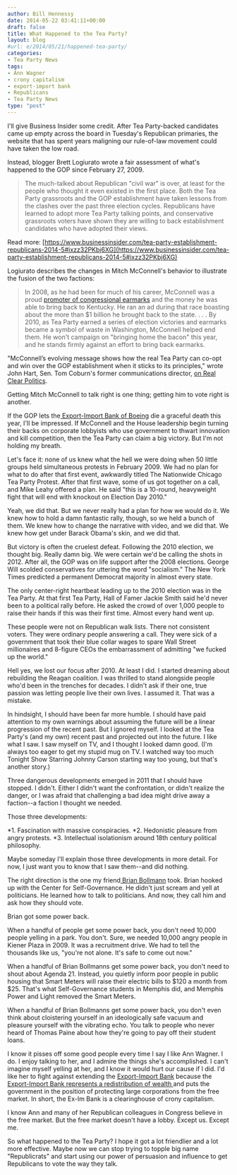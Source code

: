```yaml
---
author: Bill Hennessy
date: 2014-05-22 03:41:11+00:00
draft: false
title: What Happened to the Tea Party?
layout: blog
#url: e/2014/05/21/happened-tea-party/
categories:
- Tea Party News
tags:
- Ann Wagner
- crony capitalism
- export-import bank
- Republicans
- Tea Party News
type: "post"
---
```


I'll give Business Insider some credit. After Tea Party-backed candidates came up empty across the board in Tuesday's Republican primaries, the website that has spent years maligning our rule-of-law movement could have taken the low road.

Instead, blogger Brett Logiurato wrote a fair assessment of what's happened to the GOP since February 27, 2009.



> The much-talked about Republican "civil war" is over, at least for the people who thought it even existed in the first place. Both the Tea Party grassroots and the GOP establishment have taken lessons from the clashes over the past three election cycles. Republicans have learned to adopt more Tea Party talking points, and conservative grassroots voters have shown they are willing to back establishment candidates who have adopted their views.

Read more: [https://www.businessinsider.com/tea-party-establishment-republicans-2014-5#ixzz32PKbj6XG](https://www.businessinsider.com/tea-party-establishment-republicans-2014-5#ixzz32PKbj6XG)



Logiurato describes the changes in Mitch McConnell's behavior to illustrate the fusion of the two factions:



> In 2008, as he had been for much of his career, McConnell was a proud [promoter of congressional earmarks](https://www.nytimes.com/2008/10/23/us/politics/23mcconnell.html?pagewanted=all) and the money he was able to bring back to Kentucky. He ran an ad during that race boasting about the more than $1 billion he brought back to the state.
. . .
By 2010, as Tea Party earned a series of election victories and earmarks became a symbol of waste in Washington, McConnell helped end them. He won't campaign on "bringing home the bacon" this year, and he stands firmly against an effort to bring back earmarks.



"McConnell’s evolving message shows how the real Tea Party can co-opt and win over the GOP establishment when it sticks to its principles," wrote John Hart, Sen. Tom Coburn's former communications director, [on Real Clear Politics](https://www.realclearpolitics.com/articles/2014/05/21/what_the_media_miss_about_the_tea_party_movement_122699.html).



Getting Mitch McConnell to talk right is one thing; getting him to vote right is another. 

If the GOP lets the[ Export-Import Bank of Boeing](https://hennessysview.com/2014/04/19/jonah-goldberg-perfectly-defines-gop-establishment/) die a graceful death this year, I'll be impressed. If McConnell and the House leadership begin turning their backs on corporate lobbyists who use government to thwart innovation and kill competition, then the Tea Party can claim a big victory. But I'm not holding my breath.

Let's face it: none of us knew what the hell we were doing when 50 little groups held simultaneous protests in February 2009. We had no plan for what to do after that first event, awkwardly titled The Nationwide Chicago Tea Party Protest. After that first wave, some of us got together on a call, and Mike Leahy offered a plan. He said "this is a 10-round, heavyweight fight that will end with knockout on Election Day 2010."

Yeah, we did that. But we never really had a plan for how we would do it. We knew how to hold a damn fantastic rally, though, so we held a bunch of them. We knew how to change the narrative with video, and we did that. We knew how get under Barack Obama's skin, and we did that.

But victory is often the cruelest defeat. Following the 2010 election, we thought big. Really damn big. We were certain we'd be calling the shots in 2012. After all, the GOP was on life support after the 2008 elections. George Will scolded conservatives for uttering the word "socialism." The New York Times predicted a permanent Democrat majority in almost every state.

The only center-right heartbeat leading up to the 2010 election was in the Tea Party. At that first Tea Party, Hall of Famer Jackie Smith said he'd never been to a political rally before. He asked the crowd of over 1,000 people to raise their hands if this was their first time. Almost every hand went up.

These people were not on Republican walk lists. There not consistent voters. They were ordinary people answering a call. They were sick of a government that took their blue collar wages to spare Wall Street millionaires and 8-figure CEOs the embarrassment of admitting "we fucked up the world."

Hell yes, we lost our focus after 2010. At least I did. I started dreaming about rebuilding the Reagan coalition. I was thrilled to stand alongside people who'd been in the trenches for decades. I didn't ask if their one, true passion was letting people live their own lives. I assumed it. That was a mistake.

In hindsight, I should have been far more humble. I should have paid attention to my own warnings about assuming the future will be a linear progression of the recent past. But I ignored myself. I looked at the Tea Party's (and my own) recent past and projected out into the future. I like what I saw. I saw myself on TV, and I thought I looked damn good. (I'm always too eager to get my stupid mug on TV. I watched way too much Tonight Show Starring Johnny Carson starting way too young, but that's another story.)

Three dangerous developments emerged in 2011 that I should have stopped. I didn't. Either I didn't want the confrontation, or didn't realize the danger, or I was afraid that challenging a bad idea might drive away a faction--a faction I thought we needed.

Those three developments:




*1. Fascination with massive conspiracies.
*2. Hedonistic pleasure from angry protests.
*3. Intellectual isolationism around 18th century political philosophy.


Maybe someday I'll explain those three developments in more detail. For now, I just want you to know that I saw them--and did nothing.

The right direction is the one my friend[ Brian Bollmann](https://rockinconservative.com/) took. Brian hooked up with the Center for Self-Governance. He didn't just scream and yell at politicians. He learned how to talk to politicians. And now, they call him and ask how they should vote.

Brian got some power back.

When a handful of people get some power back, you don't need 10,000 people yelling in a park. You don't. Sure, we needed 10,000 angry people in Kiener Plaza in 2009. It was a recruitment drive. We had to tell the thousands like us, "you're not alone. It's safe to come out now."

When a handful of Brian Bollmanns get some power back, you don't need to shout about Agenda 21. Instead, you quietly inform poor people in public housing that Smart Meters will raise their electric bills to $120 a month from $25. That's what Self-Governance students in Memphis did, and Memphis Power and Light removed the Smart Meters.

When a handful of Brian Bollmanns get some power back, you don't even think about cloistering yourself in an ideologically safe vacuum and pleasure yourself with the vibrating echo. You talk to people who never heard of Thomas Paine about how they're going to pay off their student loans.

I know it pisses off some good people every time I say I like Ann Wagner. I do. I enjoy talking to her, and I admire the things she's accomplished. I can't imagine myself yelling at her, and I know it would hurt our cause if I did. I'd like her to fight against extending the [Export-Import Bank](https://hennessysview.com/2014/05/19/politics-linked-stock-market/) because the [Export-Import Bank represents a redistribution of wealth ](https://heritageaction.com/2014/05/export-import-bank-twitter-account-smallbiz-153-boeing-1/)and puts the government in the position of protecting large corporations from the free market. In short, the Ex-Im Bank is a clearinghouse of crony capitalism.

I know Ann and many of her Republican colleagues in Congress believe in the free market. But the free market doesn't have a lobby. Except us. Except me.

So what happened to the Tea Party? I hope it got a lot friendlier and a lot more effective. Maybe now we can stop trying to topple big name "Republicrats" and start using our power of persuasion and influence to get Republicans to vote the way they talk.


